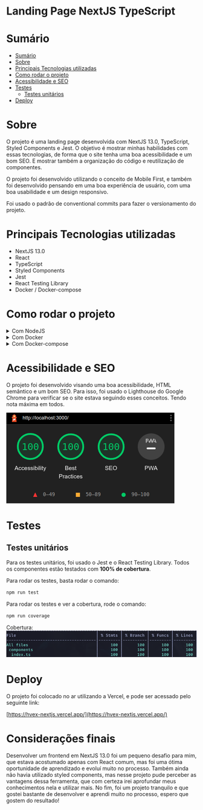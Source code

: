 # Landing Page NextJS TypeScript

# Sumário
- [Sumário](#sumário)
- [Sobre](#sobre)
- [Principais Tecnologias utilizadas](#principais-tecnologias-utilizadas)
- [Como rodar o projeto](#como-rodar-o-projeto)
- [Acessibilidade e SEO](#acessibilidade-e-seo)
- [Testes](#testes)
  - [Testes unitários](#testes-unitários)
- [Deploy](#deploy)

# Sobre
O projeto é uma landing page desenvolvida com NextJS 13.0, TypeScript, Styled Components e Jest. O objetivo é mostrar minhas habilidades com essas tecnologias, de forma que o site tenha uma boa acessibilidade e um bom SEO. E mostrar também a organização do código e reutilização de componentes.

O projeto foi desenvolvido utilizando o conceito de Mobile First, e também foi desenvolvido pensando em uma boa experiência de usuário, com uma boa usabilidade e um design responsivo.

Foi usado o padrão de conventional commits para fazer o versionamento do projeto.

# Principais Tecnologias utilizadas
  - NextJS 13.0
  - React
  - TypeScript
  - Styled Components
  - Jest
  - React Testing Library
  - Docker / Docker-compose

# Como rodar o projeto

<details>
  <summary>Com NodeJS</summary>

  Pré-requisitos:
  - NodeJS
  - Npm ou Yarn
  - Git

  1. Clone o repositório:
   
  ```bash
  git clone git@github.com:Brendon-Lopes/nextjs-typescript.git
  ```

  2. Acesse a pasta do projeto:
  ```bash
  cd nextjs-typescript
  ```

  3. Instale as dependências:
  ```bash
  npm install
  ```

  4. Rode o projeto:
  ```bash
  npm run dev
  ```

  4. Acesse o projeto:
  [http://localhost:3000](http://localhost:3000)
</details>

<details>
  <summary>Com Docker</summary>

  Pré-requisitos:
  - Git
  - Docker

  1. Clone o repositório:
   
  ```bash
  git clone git@github.com:Brendon-Lopes/nextjs-typescript.git
  ```

  2. Acesse a pasta do projeto:
  ```bash
  cd nextjs-typescript
  ```

  3. Build do projeto:
  ```bash
  docker build -t nextjs-typescript .
  ```

  4. Rode o projeto:
  ```bash
  docker run -d -p 3000:3000 nextjs-typescript
  ```

  5. Acesse o projeto:
  [http://localhost:3000](http://localhost:3000)

  6. Para parar o projeto:
  ```bash
  docker stop <container_id>
  ```
</details>

<details>
  <summary>Com Docker-compose</summary>

  Pré-requisitos:
  - Git
  - Docker
  - Docker-compose

  1. Clone o repositório:
   
  ```bash
  git clone git@github.com:Brendon-Lopes/nextjs-typescript.git
  ```

  2. Acesse a pasta do projeto:
  ```bash
  cd nextjs-typescript
  ```

  3. Rode o projeto:
  ```bash
  docker-compose up -d
  ```

  4. Acesse o projeto:
  [http://localhost:3000](http://localhost:3000)

  5. Para parar o projeto:
  ```bash
  docker-compose down
  ```
</details>

# Acessibilidade e SEO
O projeto foi desenvolvido visando uma boa acessibilidade, HTML semântico e um bom SEO. Para isso, foi usado o Lighthouse do Google Chrome para verificar se o site estava seguindo esses conceitos. Tendo nota máxima em todos.

![Lighthouse](./readme_assets/lighthouse_score.png)

# Testes
## Testes unitários
Para os testes unitários, foi usado o Jest e o React Testing Library. Todos os componentes estão testados com <strong>100% de cobertura</strong>.

Para rodar os testes, basta rodar o comando:
```bash
npm run test
```

Para rodar os testes e ver a cobertura, rode o comando:
```bash
npm run coverage
```

Cobertura:
![Cobertura](./readme_assets/test_coverage.png)

# Deploy
O projeto foi colocado no ar utilizando a Vercel, e pode ser acessado pelo seguinte link:

[https://hvex-nextjs.vercel.app/](https://hvex-nextjs.vercel.app/)

# Considerações finais
Desenvolver um frontend em NextJS 13.0 foi um pequeno desafio para mim, que estava acostumado apenas com React comum, mas
foi uma ótima oportunidade de aprendizado e evoluí muito no processo. Também ainda não havia utilizado styled components,
mas nesse projeto pude perceber as vantagens dessa ferramenta, que com certeza irei aprofundar meus conhecimentos nela e
utilizar mais. No fim, foi um projeto tranquilo e que gostei bastante de desenvolver e aprendi muito no processo, espero
que gostem do resultado!


